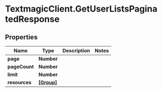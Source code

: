 # TextmagicClient.GetUserListsPaginatedResponse

## Properties
Name | Type | Description | Notes
------------ | ------------- | ------------- | -------------
**page** | **Number** |  | 
**pageCount** | **Number** |  | 
**limit** | **Number** |  | 
**resources** | [**[Group]**](Group.md) |  | 


